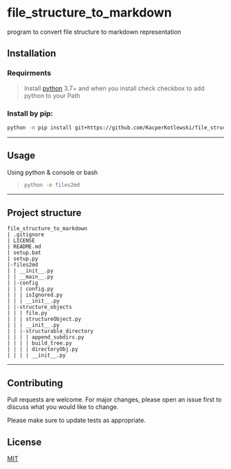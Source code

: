 # file_structure_to_markdown
program to convert file structure to markdown representation

## Installation
### Requirments
>Install [python](https://www.python.org/downloads/) 3.7+ and when you install check checkbox to add python to your Path
### Install by pip:
```bash
python -m pip install git+https://github.com/KacperKotlewski/file_structure_to_markdown.git
```

---
## Usage
Using python & console or bash
>```bash
>python -m files2md
>```

---
## Project structure
```
file_structure_to_markdown
| .gitignore
| LICENSE
| README.md
| setup.bat
| setup.py
|-files2md
| | __init__.py
| | __main__.py
| |-config
| | | config.py
| | | isIgnored.py
| | | __init__.py
| |-structure_objects
| | | file.py
| | | structureObject.py
| | | __init__.py
| | |-structurable_directory
| | | | append_subdirs.py
| | | | build_tree.py
| | | | directoryObj.py
| | | | __init__.py
```

---
## Contributing
Pull requests are welcome. For major changes, please open an issue first to discuss what you would like to change.

Please make sure to update tests as appropriate.

## License
[MIT](https://choosealicense.com/licenses/mit/)